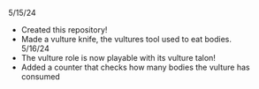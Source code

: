 5/15/24 
- Created this repository!
- Made a vulture knife, the vultures tool used to eat bodies.
<br>5/16/24
- The vulture role is now playable with its vulture talon!
- Added a counter that checks how many bodies the vulture has consumed
